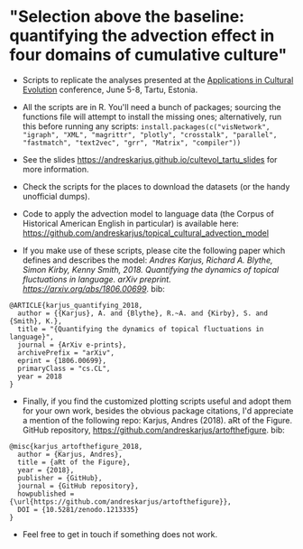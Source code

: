 # "Selection above the baseline: quantifying the advection effect in four domains of cumulative culture"

- Scripts to replicate the analyses presented at the [Applications in Cultural Evolution](https://cultevol.ut.ee/) conference, June 5-8, Tartu, Estonia.
- All the scripts are in R. You'll need a bunch of packages; sourcing the functions file will attempt to install the missing ones; alternatively, run this before running any scripts: 
`install.packages(c("visNetwork", "igraph", "XML", "magrittr", "plotly", "crosstalk", "parallel", "fastmatch", "text2vec", "grr", "Matrix", "compiler"))`
- See the slides https://andreskarjus.github.io/cultevol_tartu_slides for more information. 
- Check the scripts for the places to download the datasets (or the handy unofficial dumps).
- Code to apply the advection model to language data (the Corpus of Historical American English in particular) is available here: https://github.com/andreskarjus/topical_cultural_advection_model

- If you make use of these scripts, please cite the following paper which defines and describes the model: _Andres Karjus, Richard A. Blythe, Simon Kirby, Kenny Smith, 2018. Quantifying the dynamics of topical fluctuations in language. arXiv preprint. https://arxiv.org/abs/1806.00699_. bib: 
```
@ARTICLE{karjus_quantifying_2018,
  author = {{Karjus}, A. and {Blythe}, R.~A. and {Kirby}, S. and {Smith}, K.},
  title = "{Quantifying the dynamics of topical fluctuations in language}",
  journal = {ArXiv e-prints},
  archivePrefix = "arXiv",
  eprint = {1806.00699},
  primaryClass = "cs.CL",
  year = 2018
}
```

- Finally, if you find the customized plotting scripts useful and adopt them for your own work, besides the obvious package citations, I'd appreciate a mention of the following repo: Karjus, Andres (2018). aRt of the Figure. GitHub repository, https://github.com/andreskarjus/artofthefigure. bib:
```
@misc{karjus_artofthefigure_2018, 
  author = {Karjus, Andres}, 
  title = {aRt of the Figure}, 
  year = {2018}, 
  publisher = {GitHub}, 
  journal = {GitHub repository}, 
  howpublished = {\url{https://github.com/andreskarjus/artofthefigure}},
  DOI = {10.5281/zenodo.1213335}
} 
```

- Feel free to get in touch if something does not work.

